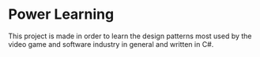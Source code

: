 # Power Learning  
This project is made in order to learn the design patterns most used by the video game and software industry in general and written in C#.
